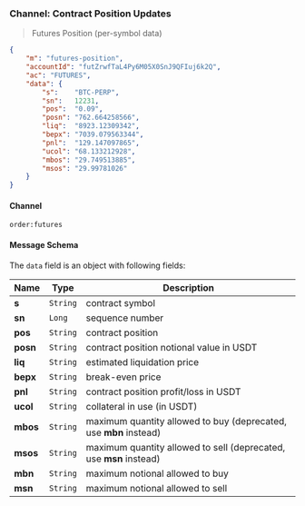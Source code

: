 ### Channel: Contract Position Updates

> Futures Position (per-symbol data)

```json
{
    "m": "futures-position",
    "accountId": "futZrwfTaL4Py6M05X0SnJ9QFIuj6k2Q",
    "ac": "FUTURES",
    "data": {
        "s":    "BTC-PERP",
        "sn":   12231,
        "pos":  "0.09",
        "posn": "762.664258566",
        "liq":  "8923.12309342",
        "bepx": "7039.079563344",
        "pnl":  "129.147097865",
        "ucol": "68.133212928",
        "mbos": "29.749513885",
        "msos": "29.99781026"
    }
}
```

#### Channel

`order:futures` 


#### Message Schema

The `data` field is an object with following fields: 

 Name    | Type      | Description
-------- | --------- | ----------------------------------------
**s**    | `String`  |  contract symbol 
**sn**   | `Long`    |  sequence number 
**pos**  | `String`  |  contract position
**posn** | `String`  |  contract position notional value in USDT
**liq**  | `String`  |  estimated liquidation price
**bepx** | `String`  |  break-even price
**pnl**  | `String`  |  contract position profit/loss in USDT
**ucol** | `String`  |  collateral in use (in USDT)
**mbos** | `String`  |  maximum quantity allowed to buy (deprecated, use **mbn** instead)
**msos** | `String`  |  maximum quantity allowed to sell (deprecated, use **msn** instead)
**mbn**  | `String`  |  maximum notional allowed to buy
**msn**  | `String`  |  maximum notional allowed to sell
